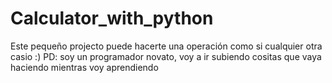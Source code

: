 # Calculator_with_python
Este pequeño projecto puede hacerte una operación como si cualquier otra casio :) PD: soy un programador novato, voy a ir subiendo cositas que vaya haciendo mientras voy aprendiendo
